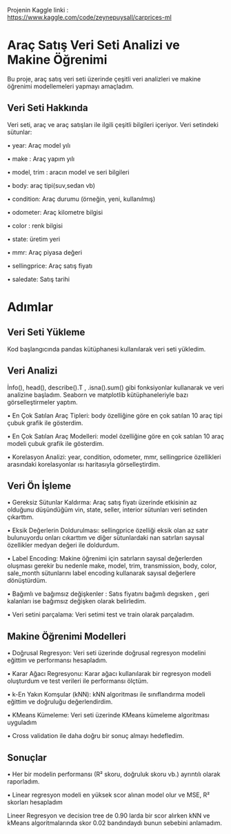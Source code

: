  Projenin Kaggle linki : https://www.kaggle.com/code/zeynepuysall/carprices-ml
    
# Araç Satış Veri Seti Analizi ve Makine Öğrenimi

Bu proje, araç satış veri seti üzerinde çeşitli veri analizleri ve makine öğrenimi modellemeleri yapmayı amaçladım.

## Veri Seti Hakkında

Veri seti, araç ve araç satışları ile ilgili çeşitli bilgileri içeriyor. Veri setindeki sütunlar:

•	year: Araç model yılı

•	make : Araç yapım yılı

•	model, trim : aracın model ve seri bilgileri

•	body: araç tipi(suv,sedan vb)

•	condition: Araç durumu (örneğin, yeni, kullanılmış)

•	odometer: Araç kilometre bilgisi

•	color : renk bilgisi

•	state: üretim yeri

•	mmr: Araç piyasa değeri

•	sellingprice: Araç satış fiyatı

•	saledate: Satış tarihi

# Adımlar
## Veri Seti Yükleme 
Kod başlangıcında pandas kütüphanesi kullanılarak veri seti yükledim.

## Veri Analizi
İnfo(), head(), describe().T , .isna().sum() gibi fonksiyonlar kullanarak ve veri analizine başladım. Seaborn ve matplotlib kütüphaneleriyle bazı görselleştirmeler yaptım.

•	En Çok Satılan Araç Tipleri: body özelliğine göre en çok satılan 10 araç tipi çubuk grafik ile gösterdim.

•	En Çok Satılan Araç Modelleri: model özelliğine göre en çok satılan 10 araç modeli çubuk grafik ile gösterdim.

•	Korelasyon Analizi: year, condition, odometer, mmr, sellingprice özellikleri arasındaki korelasyonlar ısı haritasıyla görselleştirdim.

## Veri Ön İşleme
•	Gereksiz Sütunlar Kaldırma: Araç satış fiyatı üzerinde etkisinin az olduğunu düşündüğüm vin, state, seller, interior sütunları veri setinden çıkarttım.

•	Eksik Değerlerin Doldurulması: sellingprice özelliği eksik olan az satır bulunuyordu onları cıkarttım ve diğer sütunlardaki  nan satırları sayısal özellikler medyan değeri ile doldurdum.

•	Label Encoding: Makine öğrenimi için satırların sayısal değerlerden oluşması gerekir bu nedenle make, model, trim, transmission, body, color, sale_month sütunlarını label encoding kullanarak sayısal değerlere dönüştürdüm.

•	Bağımlı ve bağımsız değişkenler : Satıs fiyatını bağımlı degısken , geri kalanları ise bağımsız değişken olarak belirledim.

•	Veri setini parçalama: Veri setimi test ve train olarak parçaladım.

## Makine Öğrenimi Modelleri
•	Doğrusal Regresyon: Veri seti üzerinde doğrusal regresyon modelini eğittim ve performansı hesapladım.

•	Karar Ağacı Regresyonu: Karar ağacı kullanılarak bir regresyon modeli oluşturdum ve test verileri ile performansı ölçtüm.

•	k-En Yakın Komşular (kNN): kNN algoritması ile sınıflandırma modeli eğittim ve doğruluğu değerlendirdim.

•	KMeans Kümeleme: Veri seti üzerinde KMeans kümeleme algoritması uyguladım 

•	Cross validation ile daha doğru bir sonuç almayı hedefledim.

## Sonuçlar
•	Her bir modelin performansı (R² skoru, doğruluk skoru vb.) ayrıntılı olarak raporladım.

•	Linear regresyon modeli en yüksek scor alınan model olur ve  MSE, R² skorları hesapladım

Lineer Regresyon ve decision tree de 0.90 larda bir scor alırken kNN ve kMeans algoritmalarında skor 0.02 bandındaydı bunun sebebini anlamadım.

